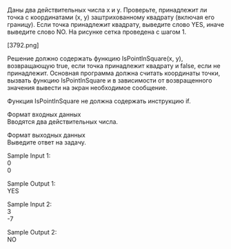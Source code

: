 Даны два действительных числа x и y. Проверьте, принадлежит ли точка с координатами (x, y) заштрихованному квадрату (включая его границу). Если точка принадлежит квадрату, выведите слово YES, иначе выведите слово NO. На рисунке сетка проведена с шагом 1.

[3792.png]

Решение должно содержать функцию IsPointInSquare(x, y), возвращающую true, если точка принадлежит квадрату и false, если не принадлежит. Основная программа должна считать координаты точки, вызвать функцию IsPointInSquare и в зависимости от возвращенного значения вывести на экран необходимое сообщение.

Функция IsPointInSquare не должна содержать инструкцию if.

Формат входных данных  
Вводятся два действительных числа.

Формат выходных данных  
Выведите ответ на задачу.

Sample Input 1:  
0  
0

Sample Output 1:  
YES

Sample Input 2:  
3  
-7

Sample Output 2:  
NO